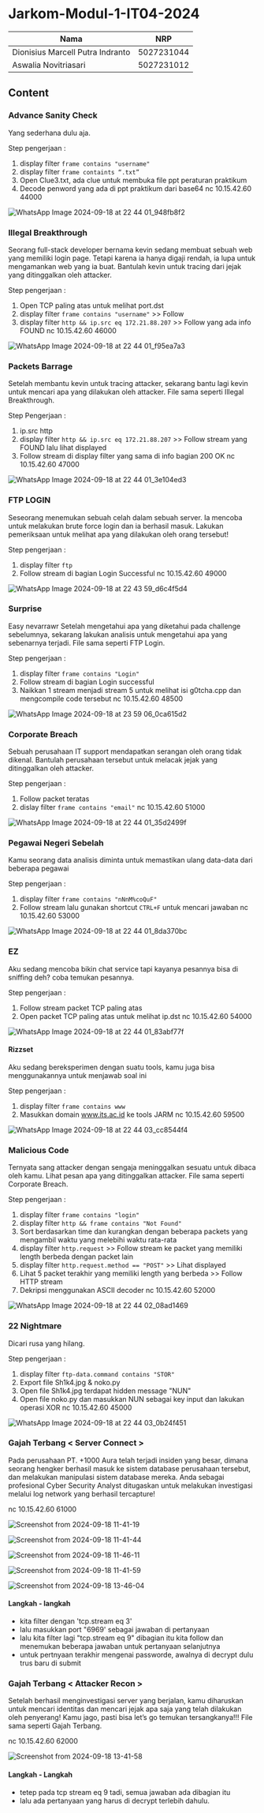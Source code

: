 # Jarkom-Modul-1-IT04-2024
|Nama  | NRP |
|--|--|
| Dionisius Marcell Putra Indranto | 5027231044 |
| Aswalia Novitriasari | 5027231012 |

## Content
### Advance Sanity Check
Yang sederhana dulu aja.

Step pengerjaan :
1. display filter ``` frame contains "username" ```
2. display filter ``` frame containts “.txt” ```
3. Open Clue3.txt, ada clue untuk membuka file ppt peraturan praktikum
4. Decode penword yang ada di ppt praktikum dari base64
nc 10.15.42.60 44000

![WhatsApp Image 2024-09-18 at 22 44 01_948fb8f2](https://github.com/user-attachments/assets/36387602-bc36-4a48-8144-1161248476f4)

### Illegal Breakthrough
Seorang full-stack developer bernama kevin sedang membuat sebuah web yang memiliki login page. Tetapi karena ia hanya digaji rendah, ia lupa untuk mengamankan web yang ia buat. Bantulah kevin untuk tracing dari jejak yang ditinggalkan oleh attacker.

Step pengerjaan :
1. Open TCP paling atas untuk melihat port.dst
2. display filter ``` frame contains "username" ``` >> Follow
3. display filter ``` http && ip.src eq 172.21.88.207 ``` >> Follow yang ada info FOUND
nc 10.15.42.60 46000

![WhatsApp Image 2024-09-18 at 22 44 01_f95ea7a3](https://github.com/user-attachments/assets/d2db0705-559b-45de-bed8-436249ee52b5)

### Packets Barrage
Setelah membantu kevin untuk tracing attacker, sekarang bantu lagi kevin untuk mencari apa yang dilakukan oleh attacker.
File sama seperti Illegal Breakthrough.

Step Pengerjaan :
1. ip.src http
2. display filter ``` http && ip.src eq 172.21.88.207 ``` >> Follow stream yang FOUND lalu lihat displayed
3. Follow stream di display filter yang sama di info bagian 200 OK
nc 10.15.42.60 47000

![WhatsApp Image 2024-09-18 at 22 44 01_3e104ed3](https://github.com/user-attachments/assets/28e4b28b-181f-4e30-87c5-8c7ce94acf3a)

### FTP LOGIN
Seseorang menemukan sebuah celah dalam sebuah server. Ia mencoba untuk melakukan brute force login dan ia berhasil masuk. Lakukan pemeriksaan untuk melihat apa yang dilakukan oleh orang tersebut!

Step pengerjaan :
1. display filter ``` ftp ```
2. Follow stream di bagian Login Successful
nc 10.15.42.60 49000

![WhatsApp Image 2024-09-18 at 22 43 59_d6c4f5d4](https://github.com/user-attachments/assets/df00d0b6-a077-400a-b7a1-8939bccdba5f)

### Surprise
Easy nevarrawr
Setelah mengetahui apa yang diketahui pada challenge sebelumnya, sekarang lakukan analisis untuk mengetahui apa yang sebenarnya terjadi.
File sama seperti FTP Login.

Step pengerjaan :
1. display filter ``` frame contains "Login" ```
2. Follow stream di bagian Login successful
3. Naikkan 1 stream menjadi stream 5 untuk melihat isi g0tcha.cpp dan mengcompile code tersebut
nc 10.15.42.60 48500

![WhatsApp Image 2024-09-18 at 23 59 06_0ca615d2](https://github.com/user-attachments/assets/2704564d-5176-4eb2-8534-c48fa0638c9d)


### Corporate Breach
Sebuah perusahaan IT support mendapatkan serangan oleh orang tidak dikenal. Bantulah perusahaan tersebut untuk melacak jejak yang ditinggalkan oleh attacker.

Step pengerjaan :
1. Follow packet teratas
2. dislay filter ``` frame contains "email" ```
nc 10.15.42.60 51000

![WhatsApp Image 2024-09-18 at 22 44 01_35d2499f](https://github.com/user-attachments/assets/d91bc4a8-1399-4d14-b3bd-e067c4bc43ca)

### Pegawai Negeri Sebelah
Kamu seorang data analisis diminta untuk memastikan ulang data-data dari beberapa pegawai

Step pengerjaan :
1. display filter ``` frame contains "nNnM%coQuF" ```
2. Follow stream lalu gunakan shortcut ``` CTRL+F ``` untuk mencari jawaban
nc 10.15.42.60 53000

![WhatsApp Image 2024-09-18 at 22 44 01_8da370bc](https://github.com/user-attachments/assets/2c26ede1-a555-4c49-94ab-06aaaa943449)

### EZ
Aku sedang mencoba bikin chat service tapi kayanya pesannya bisa di sniffing deh? coba temukan pesannya.

Step pengerjaan :
1. Follow stream packet TCP paling atas
2. Open packet TCP paling atas untuk melihat ip.dst
nc 10.15.42.60 54000

![WhatsApp Image 2024-09-18 at 22 44 01_83abf77f](https://github.com/user-attachments/assets/eda637a7-beb5-49ec-8674-9acf7237937b)

#### Rizzset
Aku sedang bereksperimen dengan suatu tools, kamu juga bisa menggunakannya untuk menjawab soal ini

Step pengerjaan :
1. display filter ``` frame contains www ```
2. Masukkan domain www.its.ac.id ke tools JARM
nc 10.15.42.60 59500

![WhatsApp Image 2024-09-18 at 22 44 03_cc8544f4](https://github.com/user-attachments/assets/f6e33805-2da6-46c0-bbb5-fe1ca853c4bd)

### Malicious Code
Ternyata sang attacker dengan sengaja meninggalkan sesuatu untuk dibaca oleh kamu. Lihat pesan apa yang ditinggalkan attacker.
File sama seperti Corporate Breach.

Step pengerjaan :
1. display filter ``` frame contains "login" ```
2. display filter ``` http && frame contains "Not Found" ```
3. Sort berdasarkan time dan kurangkan dengan beberapa packets yang mengambil waktu yang melebihi waktu rata-rata
4. display filter ``` http.request ``` >> Follow stream ke packet yang memiliki length berbeda dengan packet lain
5. display filter ``` http.request.method == "POST" ``` >> Lihat displayed
6. Lihat 5 packet terakhir yang memiliki length yang berbeda >> Follow HTTP stream
7. Dekripsi menggunakan ASCII decoder
nc 10.15.42.60 52000

![WhatsApp Image 2024-09-18 at 22 44 02_08ad1469](https://github.com/user-attachments/assets/99541780-f751-4fae-9e24-adb0ee2b5788)

### 22 Nightmare
Dicari rusa yang hilang.

Step pengerjaan :
1. display filter ``` ftp-data.command contains "STOR" ```
2. Export file Sh1k4.jpg & noko.py
3. Open file Sh1k4.jpg terdapat hidden message "NUN"
4. Open file noko.py dan masukkan NUN sebagai key input dan lakukan operasi XOR
nc 10.15.42.60 45000

![WhatsApp Image 2024-09-18 at 22 44 03_0b24f451](https://github.com/user-attachments/assets/802b9872-421b-4bed-a6ce-064296aff1a4)

### Gajah Terbang < Server Connect >
Pada perusahaan PT. +1000 Aura telah terjadi insiden yang besar, dimana seorang hengker berhasil masuk ke sistem database perusahaan tersebut, dan melakukan manipulasi sistem database mereka. Anda sebagai profesional Cyber Security Analyst ditugaskan untuk melakukan investigasi melalui log network yang berhasil tercapture!

nc 10.15.42.60 61000 


![Screenshot from 2024-09-18 11-41-19](https://github.com/user-attachments/assets/12aa7e58-411d-47b1-9cdc-bdd1e224059f)

![Screenshot from 2024-09-18 11-41-44](https://github.com/user-attachments/assets/f8ebf7d3-f732-4b80-ae1f-ad4319beba0d)

![Screenshot from 2024-09-18 11-46-11](https://github.com/user-attachments/assets/41cd7081-c8d0-4887-93d6-bbca89ba23c2)


![Screenshot from 2024-09-18 11-41-59](https://github.com/user-attachments/assets/e22c29d2-fd74-41d2-b742-16e6c66a48ab)

![Screenshot from 2024-09-18 13-46-04](https://github.com/user-attachments/assets/3f79a139-39f6-421b-b4ba-2795a5d3d792)

#### Langkah - langkah 
- kita filter dengan 'tcp.stream eq 3'
- lalu masukkan port "6969' sebagai jawaban di pertanyaan
- lalu kita filter lagi "tcp.stream eq 9" dibagian itu kita follow dan menemukan beberapa jawaban untuk pertanyaan selanjutnya
- untuk pertnyaan terakhir mengenai passworde, awalnya di decrypt dulu trus baru di submit

  
### Gajah Terbang < Attacker Recon >
Setelah berhasil menginvestigasi server yang berjalan, kamu diharuskan untuk mencari identitas dan mencari jejak apa saja yang telah dilakukan oleh penyerang! Kamu jago, pasti bisa let’s go temukan tersangkanya!!!
File sama seperti Gajah Terbang.

nc 10.15.42.60 62000 

![Screenshot from 2024-09-18 13-41-58](https://github.com/user-attachments/assets/5451bccc-d412-4362-9e1d-91305aeead32)

#### Langkah - Langkah
- tetep pada tcp stream eq 9 tadi, semua jawaban ada dibagian itu
- lalu ada pertanyaan yang harus di decrypt terlebih dahulu.

